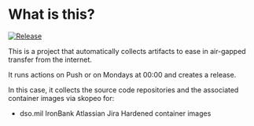 # What is this?

[![Release](https://github.com/jacobsfederal/Collector-Atlassian-Jira-IB/actions/workflows/collect-main.yml/badge.svg?branch=main)](https://github.com/JacobsFederal/Collector-Atlassian-Jira-IB/actions/workflows/collect-main.yml)

This is a project that automatically collects artifacts to ease in air-gapped transfer from the internet.

It runs actions on Push or on Mondays at 00:00 and creates a release.

In this case, it collects the source code repositories and the associated container images via skopeo for:

- dso.mil IronBank Atlassian Jira Hardened container images
